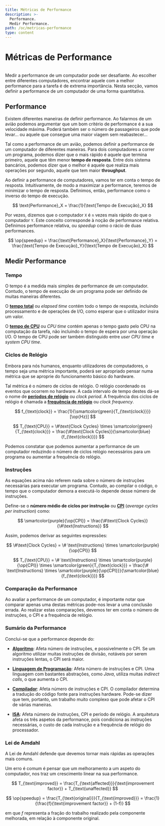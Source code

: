 ```yaml
---
title: Métricas de Performance
description: >-
  Performance.
  Medir Performance.
path: /oc/metricas-performance
type: content
---
```


# Métricas de Performance

```toc

```

Medir a performance de um computador pode ser desafiante. Ao escolher entre
diferentes computadores, encontrar aquele com a melhor performance para a
tarefa é de extrema importância. Nesta secção, vamos definir a performance de
um computador de uma forma quantitativa.

## Performance

Existem diferentes maneiras de definir performance. Ao falarmos de um avião
podemos argumentar que um bom critério de performance é a sua velocidade
máxima. Poderá também ser o número de passageiros que pode levar... ou aquele
que consegue uma maior viagem sem reabastecer...

Tal como a performance de um avião, podemos definir a performance de um
computador de diferentes maneiras. Para dois computadores a correr um programa,
podemos dizer que o mais rápido é aquele que termina primeiro, aquele que têm
menor **tempo de resposta**. Entre dois sistema bancários, podemos dizer que o
melhor é aquele que realiza mais operações por segundo, aquele que tem maior
**throughput**.

Ao definir a performance de computadores, vamos ter em conta o tempo de
resposta. Intuitivamente, de modo a maximizar a performance, teremos de
minimizar o tempo de resposta. Definimos, então, performance como o inverso do
tempo de execução.

$$
\text{Performance}_X = \frac{1}{\text{Tempo de Execução}_X}
$$

Por vezes, dizemos que o computador `X` é `n` vezes mais rápido do que o
computador `Y`. Este conceito corresponde à noção de performance relativa.
Definimos performance relativa, ou _speedup_ como o rácio de duas performances.

$$
\op{speedup} = \frac{\text{Performance}_X}{\text{Performance}_Y} = \frac{\text{Tempo de Execução}_Y}{\text{Tempo de Execução}_X}
$$

## Medir Performance

### Tempo

O tempo é a medida mais simples de performance de um computador. Contudo, o
tempo de execução de um programa pode ser definido de muitas maneiras
diferentes.

O [**tempo total**](color:orange) ou _elapsed time_ contém todo o tempo de resposta, incluindo
processamento e de operações de I/O, como esperar que o utilizador insira um
valor.

O [**tempo de CPU**](color:yellow) ou _CPU time_ contém apenas o tempo gasto pelo CPU na
computação da tarefa, não incluindo o tempo de espera por uma operação I/O. O
tempo de CPU pode ser também distinguido entre _user CPU time_ e _system CPU
time_.

### Ciclos de Relógio

Embora para nós humanos, enquanto utilizadores de computadores, o tempo seja
uma métrica importante, poderá ser apropriado pensar numa métrica que se
aproprie do funcionamento básico do hardware.

Tal métrica é o número de ciclos de relógio. O relógio coordenado os eventos
que ocorrem no hardware. A cada intervalo de tempo destes dá-se o nome de
[**períodos de relógio**](color:green) ou _clock period_. A frequência dos ciclos de relógio é
chamada a [**frequência de relógio**](color:blue) ou _clock frequency_.

$$
f_{\text{clock}} = \frac{1}{\smartcolor{green}{T_{\text{clock}}}} [\op{Hz}]
$$

$$
T_{\text{CPU}} = \#\text{Clock Cycles} \times \smartcolor{green}{T_{\text{clock}}}
= \frac{\#\text{Clock Cycles}}{\smartcolor{blue}{f_{\text{clock}}}}
$$

Podemos constatar que podemos aumentar a performance de um computador reduzindo
o número de ciclos relógio necessários para um programa ou aumentar a
frequência do relógio.

### Instruções

As equações acima não referem nada sobre o número de instruções necessárias
para executar um programa. Contudo, ao compilar o código, o tempo que o
computador demora a executá-lo depende desse número de instruções.

Define-se o **número médio de ciclos por instrução** ou [**CPI**](color:purple)
(_average cycles per instruction_) como:

$$
\smartcolor{purple}{\op{CPI}} = \frac{\#\text{Clock Cycles}}{\#\text{Instructions}}
$$

Assim, podemos derivar as seguintes expressões:

$$
\#\text{Clock Cycles} = \# \text{Instructions} \times \smartcolor{purple}{\op{CPI}}
$$

$$
T_{\text{CPU}} = \# \text{Instructions} \times \smartcolor{purple}{\op{CPI}} \times \smartcolor{green}{T_{\text{clock}}}
= \frac{\# \text{Instructions} \times \smartcolor{purple}{\op{CPI}}}{\smartcolor{blue}{f_{\text{clock}}}}
$$

### Comparação da Performance

Ao avaliar a performance de um computador, é importante notar que comparar
apenas uma destas métricas pode-nos levar a uma conclusão errada. Ao realizar
estas comparações, devemos ter em conta o número de instruções, o CPI e a
frequência de relógio.

### Sumário da Performance

Conclui-se que a performance depende do:

- [**Algoritmo**](color:orange): Afeta número de instruções, e possivelmente o CPI. Se um
  algoritmo utilizar muitas instruções de divisão, notáveis por serem
  instruções lentas, o CPI será maior.

- [**Linguagem de Programação**](color:yellow): Afeta número de instruções e CPI. Uma linguagem
  com bastantes abstrações, como _Java_, utiliza muitas _indirect calls_, o que
  aumenta o CPI.

- [**Compilador**](color:green): Afeta número de instruções e CPI. O compilador determina a
  tradução do código fonte para instruções hardware. Pode-se dizer que tem,
  portanto, um trabalho muito complexo que pode afetar o CPI de várias
  maneiras.

- [**ISA**](color:red): Afeta número de instruções, CPI e período de relógio. A arquitetura
  afeta os três aspetos da performance, pois condiciona as instruções
  necessárias, o custo de cada instrução e a frequência de relógio do
  processador.

### Lei de Amdahl

A Lei de Amdahl defende que devemos tornar mais rápidas as operações mais
comuns.

Um erro é comum é pensar que um melhoramento a um aspeto do computador, nos
traz um crescimento linear na sua performance.

$$
T_{\text{improved}} = \frac{T_{\text{affected}}}{\text{improvement factor}} + T_{\text{unaffected}}
$$

$$
\op{speedup} = \frac{T_{\text{original}}}{T_{\text{improved}}} = \frac{1}{\frac{f}{\text{improvement factor}} + (1-f)}
$$

em que $f$ representa a fração do trabalho realizado pela componente melhorada, em relação à componente original.

<!-- TODO add example -->
